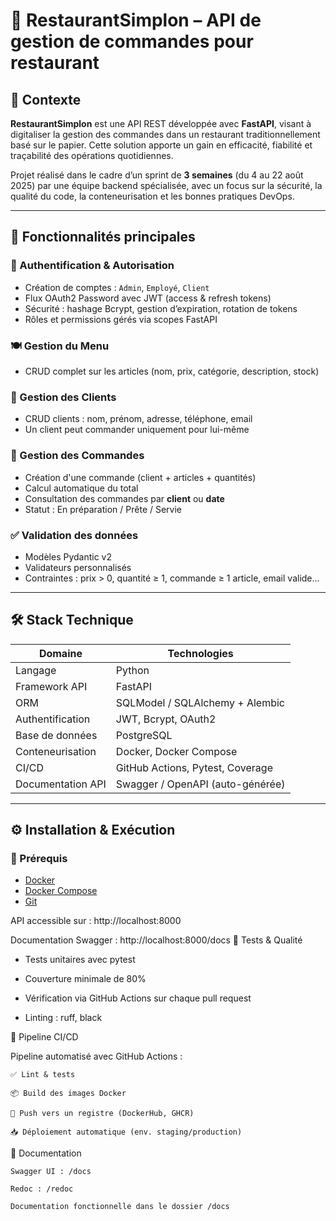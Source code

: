 # 🧾 RestaurantSimplon – API de gestion de commandes pour restaurant

## 📌 Contexte

**RestaurantSimplon** est une API REST développée avec **FastAPI**, visant à digitaliser la gestion des commandes dans un restaurant traditionnellement basé sur le papier. Cette solution apporte un gain en efficacité, fiabilité et traçabilité des opérations quotidiennes.

Projet réalisé dans le cadre d’un sprint de **3 semaines** (du 4 au 22 août 2025) par une équipe backend spécialisée, avec un focus sur la sécurité, la qualité du code, la conteneurisation et les bonnes pratiques DevOps.

---

## 🚀 Fonctionnalités principales

### 🔐 Authentification & Autorisation
- Création de comptes : `Admin`, `Employé`, `Client`
- Flux OAuth2 Password avec JWT (access & refresh tokens)
- Sécurité : hashage Bcrypt, gestion d’expiration, rotation de tokens
- Rôles et permissions gérés via scopes FastAPI

### 🍽 Gestion du Menu
- CRUD complet sur les articles (nom, prix, catégorie, description, stock)

### 👤 Gestion des Clients
- CRUD clients : nom, prénom, adresse, téléphone, email
- Un client peut commander uniquement pour lui-même

### 🛒 Gestion des Commandes
- Création d'une commande (client + articles + quantités)
- Calcul automatique du total
- Consultation des commandes par **client** ou **date**
- Statut : En préparation / Prête / Servie

### ✅ Validation des données
- Modèles Pydantic v2
- Validateurs personnalisés
- Contraintes : prix > 0, quantité ≥ 1, commande ≥ 1 article, email valide…

---

## 🛠️ Stack Technique

| Domaine            | Technologies                         |
|--------------------|--------------------------------------|
| Langage            | Python                               |
| Framework API      | FastAPI                              |
| ORM                | SQLModel / SQLAlchemy + Alembic      |
| Authentification   | JWT, Bcrypt, OAuth2                  |
| Base de données    | PostgreSQL                           |
| Conteneurisation   | Docker, Docker Compose               |
| CI/CD              | GitHub Actions, Pytest, Coverage     |
| Documentation API  | Swagger / OpenAPI (auto-générée)     |

---

## ⚙️ Installation & Exécution

### 🧩 Prérequis
- [Docker](https://www.docker.com/)
- [Docker Compose](https://docs.docker.com/compose/)
- [Git](https://git-scm.com/)

API accessible sur : http://localhost:8000

Documentation Swagger : http://localhost:8000/docs
🧪 Tests & Qualité

* Tests unitaires avec pytest

* Couverture minimale de 80%

* Vérification via GitHub Actions sur chaque pull request

* Linting : ruff, black

🔄 Pipeline CI/CD

Pipeline automatisé avec GitHub Actions :

    ✅ Lint & tests

    📦 Build des images Docker

    🚀 Push vers un registre (DockerHub, GHCR)

    📥 Déploiement automatique (env. staging/production)

🧪 Documentation

    Swagger UI : /docs

    Redoc : /redoc

    Documentation fonctionnelle dans le dossier /docs
